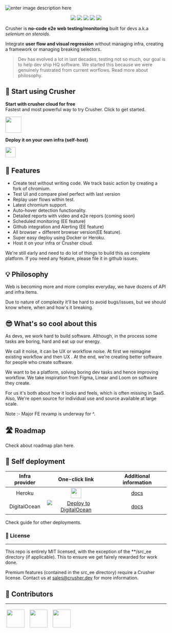 
![enter image description here](https://i.imgur.com/pMMNokt.png)    
    
<p align="center">    
    <a href="https://github.com/badges/shields/graphs/contributors" alt="Contributors">    
        <img src="https://img.shields.io/badge/license-MIT-%23373737?style=flat-square&color=ff3db6" /></a>    
    <a href="#backers" alt="Backers on Open Collective">    
        <img src="https://img.shields.io/badge/node-%3E=%2014.0.0-brightgreen?style=flat-square" /></a>    
            <a href="#backers" alt="Backers on Open Collective">    
        <img src="https://img.shields.io/github/last-commit/crusherdev/crusher?color=8e3dff&style=flat-square" /></a>    
                    <a href="#backers" alt="Backers on Open Collective">    
                <img src="https://img.shields.io/docker/image-size/7296823551/test?style=flat-square" /></a>    
                                    <a href="#backers" alt="Backers on Open Collective">    
                                <img src="https://img.shields.io/npm/types/typescript?style=flat-square" /></a>    
</p>    
    
Crusher is **no-code e2e web testing/monitoring** built for devs  a.k.a *selenium on steroids*.    
  
Integrate **user flow and visual regression** without managing infra, creating a framework or managing breaking selectors.     
    
     
> Dev has evolved a lot in last decades, testing not so much, our goal is to help dev ship HQ software. We started this because we were genuinely frustrated from current worflows. Read more about philosophy.  
    
## 🚀 Start using  Crusher
  
**Start with crusher cloud for free**    
 Fastest and most powerful way to try Crusher. Click to get started.    
  
<img src="https://i.imgur.com/BUYY8Jp.png" height="50px"/>    
  
  
**Deploy it on your own infra (self-host)**  
  
  
<img src="https://images.prismic.io/www-static/3c99429b-3cb5-43d6-91e5-c0f686e3e6ab_do-btn-blue+%281%29.png?auto=compress,format" height="32px"/>    
    
  
   

## 🔮 Features  
  
- Create test without writing code. We track basic action by creating a fork of chromium.  
- Test UI and compare pixel perfect with last version  
- Replay user flows within test.    
- Latest chromium support.  
- Auto-hover detection functionality.  
- Detailed reports with video and e2e repors (coming soon)  
- Scheduled monitoring (EE feature)  
- Github integration and Alerting (EE feature)    
- All browser + different browser version(EE feature).  
- Super easy deploy using Docker or Heroku.  
- Host it on your infra or Crusher cloud.  
  
We're still early and need to do lot of things to build this as complete platform. If you need any feature, please file it in github issues.  

## 💡 Philosophy  
  Web is becoming more and more complex everyday, we have dozens of API and infra items.     
  
Due to nature of complexity it'll be hard to avoid bugs/issues, but we should know where, when and how's it breaking.  
  
## 😎 What's so cool about this   
 As devs, we work hard to build software.  Although, in the process some tasks are boring, hard and eat up our energy.  
    
We call it noise, it can be UX or workflow noise. At first we reimagine existing workflow and then UX . At the end, we're creating better software for people who create software.    
    
We want to be a platform, solving boring dev tasks and hence improving workflow. We take inspiration from Figma, Linear and Loom on software they create.    
    
For us it's both about how it looks and feels, which is often missing in SaaS. Also, We're open source for individual use and source available at large scale.    
  
Note :- Major FE revamp is underway for ^.  
    
## 🛣️ Roadmap   
 Check about roadmap plan here.    
    
## 🧱 Self deployment   
    
| **Infra provider** | **One-click link** | **Additional information** |  
|:------------------:|:------------------------------------------------------------------------------------------------------------------------------------------------------------------------------------------------------------------------------------------------------------------:|:-------------------------------------------------------------------------------------------------------------------------------------------------:|  
| Heroku | [<img src="https://www.herokucdn.com/deploy/button.svg" height="32px"/>](https://heroku.com/deploy?template=https://github.com/crusherdev/crusher) | [docs](https://hasura.io/docs/latest/graphql/core/guides/deployment/heroku-one-click.html) |  
| DigitalOcean | [![Deploy to DigitalOcean](https://graphql-engine-cdn.hasura.io/img/create_hasura_droplet_200px.png)](https://marketplace.digitalocean.com/apps/hasura?action=deploy&refcode=c4d9092d2c48&utm_source=hasura&utm_campaign=readme) | [docs](https://hasura.io/docs/latest/graphql/core/guides/deployment/digital-ocean-one-click.html#hasura-graphql-engine-digitalocean-one-click-app) |  
  
 Check guide for other deployments.

### 📝 License  
<hr/>    
    
This repo is entirely MIT licensed, with the exception of the **/src_ee directory (if applicable). This to ensure we get fairely rewarded for work done.    
    
Premium features (contained in the src_ee directory) require a Crusher license. Contact us at sales@crusher.dev for more information.    
    
## 🤝 Contributors  
<hr/>    
<p float="left">  
  
<img src="https://avatars.githubusercontent.com/u/6849438?v=4" height="56" style="margin: 4px;"/> &nbsp;<img src="https://avatars.githubusercontent.com/u/16796008?v=4" height="56" style="margin: 4px;"/> &nbsp;<img src="https://avatars.githubusercontent.com/u/51117080?v=4" height="56" style="margin: 4px;"/>  
</p>